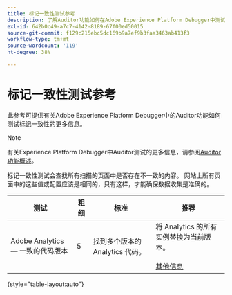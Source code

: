 ```yaml
---
title: 标记一致性测试参考
description: 了解Auditor功能如何在Adobe Experience Platform Debugger中测试标记一致性。
exl-id: 642b0c49-a7c7-4142-8189-67f00ed50015
source-git-commit: f129c215ebc5dc169b9a7ef9b3faa3463ab413f3
workflow-type: tm+mt
source-wordcount: '119'
ht-degree: 38%

---
```


# 标记一致性测试参考

此参考可提供有关Adobe Experience Platform Debugger中的Auditor功能如何测试标记一致性的更多信息。

>[!NOTE]
>
>有关Experience Platform Debugger中Auditor测试的更多信息，请参阅[Auditor功能概述](./overview.md)。

标记一致性测试会查找所有扫描的页面中是否存在不一致的内容。 网站上所有页面中的这些值或配置应该是相同的，只有这样，才能确保数据收集是准确的。

| 测试 | 粗细 | 标准 | 推荐 |
| --- | --- | --- | --- |
| Adobe Analytics — 一致的代码版本 | 5 | 找到多个版本的 Analytics 代码。 | 将 Analytics 的所有实例替换为当前版本。<br><br>[其他信息](https://experienceleague.adobe.com/docs/analytics/implementation/home.html?lang=zh-Hans) |

{style="table-layout:auto"}
